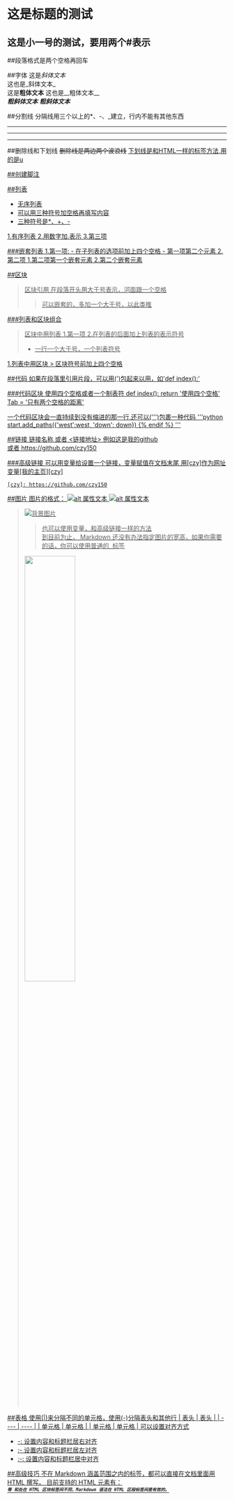 # 这是标题的测试  
## 这是小一号的测试，要用两个#表示  

##段落格式是两个空格再回车  

##字体
这是*斜体文本*  
这也是_斜体文本_  
这是**粗体文本**
这也是__粗体文本__  
***粗斜体文本***
___粗斜体文本___  

##分割线
分隔线用三个以上的*、-、_建立，行内不能有其他东西  
***
---
________

##删除线和下划线
~~删除线是两边两个波浪线~~
<u>下划线是和HTML一样的标签方法,用的是u<u>

##创建脚注
[^脚注]: 脚注是这样标记的，可以把光标移到上面。

##列表
* 无序列表
* 可以用三种符号加空格再填写内容
* 三种符号是*、+、-

1.有序列表
2.用数字加.表示
3.第三项

###嵌套列表
1.第一项:
    - 在子列表的选项前加上四个空格
    - 第一项第二个元素
2.第二项
    1.第二项第一个嵌套元素
    2.第二个嵌套元素
    
##区块
> 区块引用
> 在段落开头用大于号表示，河面跟一个空格 
>> 可以嵌套的，多加一个大于号，以此类推

###列表和区块组合  
> 区块中用列表
> 1.第一项
> 2.在列表的后面加上列表的表示符号
> * 一行一个大于号，一个列表符号

1.列表中用区块
    > 区块符号前加上四个空格
    
##代码
如果在段落里引用片段，可以用(')包起来以用，如'def index():'

###代码区块
使用四个空格或者一个制表符
    def index():
        return '使用四个空格'
  Tab = '只有两个空格的距离'

一个代码区块会一直持续到没有缩进的那一行,还可以(''')包裹一种代码
'''python
start.add_paths({'west':west, 'down': down})
    {% endif %}
'''

##链接
    [链接名称](链接地址)
    或者
    <链接地址>
例如这是[我的github](https://github.com/czy150)  
或者
<https://github.com/czy150>  

###高级链接
可以用变量给设置一个链接，变量赋值在文档末尾
    用[czy]作为网址变量[我的主页][czy]
    
    [czy]: https://github.com/czy150

##图片
图片的格式：
    ![alt 属性文本](图片地址)
    ![alt 属性文本](图片地址 "可选标题")
    
> ![背景图片](https://desk-fd.zol-img.com.cn/t_s1920x1080c5/g5/M00/02/02/ChMkJ1bKxXKINmaMACMkdGofwOEAALHWAHFrGQAIySM530.jpg "动漫")  
>> 也可以使用变量，和高级链接一样的方法  
>> 到目前为止， Markdown 还没有办法指定图片的宽高，如果你需要的话，你可以使用普通的 <img> 标签
> <img src="https://desk-fd.zol-img.com.cn/t_s1920x1080c5/g5/M00/02/02/ChMkJ1bKxXKINmaMACMkdGofwOEAALHWAHFrGQAIySM530.jpg " width="50%">  

##表格
使用(|)来分隔不同的单元格，使用(-)分隔表头和其他行
|  表头   | 表头  |
|  ----  | ----  |
| 单元格  | 单元格 |
| 单元格  | 单元格 |
可以设置对齐方式
* -: 设置内容和标题栏居右对齐
* :- 设置内容和标题栏居左对齐
* :-: 设置内容和标题栏居中对齐

##高级技巧
不在 Markdown 涵盖范围之内的标签，都可以直接在文档里面用 HTML 撰写。
目前支持的 HTML 元素有：<kbd> <b> <i> <em> <sup> <sub> <br>等 
和处在 HTML 区块标签间不同，Markdown 语法在 HTML 区段标签间是有效的。







